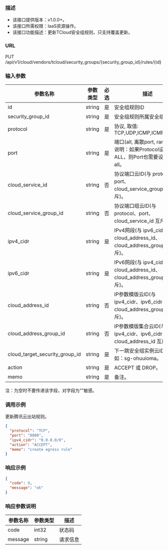 ### 描述

- 该接口提供版本：v1.0.0+。
- 该接口所需权限：IaaS资源操作。
- 该接口功能描述：更新TCloud安全组规则，只支持覆盖更新。

### URL

PUT /api/v1/cloud/vendors/tcloud/security_groups/{security_group_id}/rules/{id}

### 输入参数

| 参数名称                           | 参数类型   | 必选  | 描述                                                          |
|--------------------------------|--------|-----|-------------------------------------------------------------|
| id                             | string | 是   | 安全组规则ID                                                     |
| security_group_id              | string | 是   | 安全组规则所属安全组ID                                                |
| protocol                       | string | 是   | 协议, 取值: TCP,UDP,ICMP,ICMPv6,ALL |
| port                           | string | 是   | 端口(all, 离散port, range)。 说明：如果Protocol设置为ALL，则Port也需要设置为all。 |
| cloud_service_id               | string | 否   | 协议端口云ID(与 protocol、port、cloud_service_group_id 互斥)。|
| cloud_service_group_id         | string | 否   | 协议端口组云ID(与 protocol、port、cloud_service_id 互斥)。    |
| ipv4_cidr                      | string | 是   | IPv4网段(与 ipv6_cidr、cloud_address_id、cloud_address_group_id 互斥)。 |
| ipv6_cidr                      | string | 是   | IPv6网段(与 ipv4_cidr、cloud_address_id、cloud_address_group_id 互斥)。 |
| cloud_address_id               | string | 否   | IP参数模版云ID(与 ipv4_cidr、ipv6_cidr、cloud_address_group_id 互斥)。|
| cloud_address_group_id         | string | 否   | IP参数模版集合云ID(与 ipv4_cidr、ipv6_cidr、cloud_address_id 互斥)。   |
| cloud_target_security_group_id | string | 是   | 下一跳安全组实例云ID，例如：sg-ohuuioma。                                 |
| action                         | string | 是   | ACCEPT 或 DROP。                                              |
| memo                           | string | 是   | 备注。                                                         |
注：为空时不要传递该字段，对字段为""敏感。

### 调用示例

更新腾讯云出站规则。

```json
{
  "protocol": "TCP",
  "port": "8080",
  "ipv4_cidr": "0.0.0.0/0",
  "action": "ACCEPT",
  "memo": "create egress rule"
}
```

### 响应示例

```json
{
  "code": 0,
  "message": "ok"
}
```

### 响应参数说明

| 参数名称    | 参数类型   | 描述   |
|---------|--------|------|
| code    | int32  | 状态码  |
| message | string | 请求信息 |
